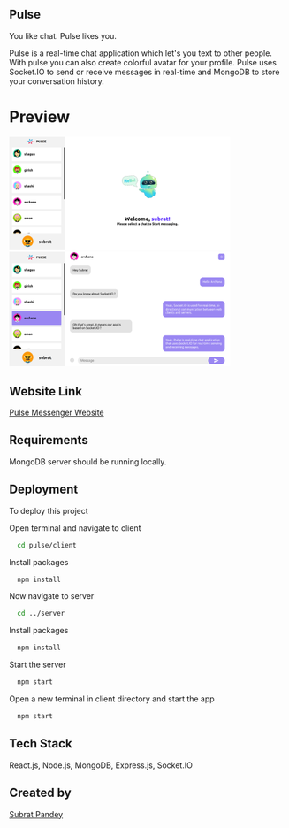 ## Pulse

You like chat. Pulse likes you.

Pulse is a real-time chat application which let's you text to other people. With pulse you can also create colorful avatar for your profile. Pulse uses Socket.IO to send or receive messages in real-time and MongoDB to store your conversation history.

# Preview
<img src="/preview/preview_1.png" width="400"> <img src="/preview/preview_2.png" width="400">

## Website Link
[Pulse Messenger Website](https://pulse-messenger.onrender.com)

## Requirements

MongoDB server should be running locally.

## Deployment

To deploy this project

Open terminal and navigate to client

```bash
  cd pulse/client
```
Install packages

```bash
  npm install
```
Now navigate to server

```bash
  cd ../server
```
Install packages

```bash
  npm install
```

Start the server

```bash
  npm start
```

Open a new terminal in client directory and start the app

```bash
  npm start
```

## Tech Stack

React.js, Node.js, MongoDB, Express.js, Socket.IO

## Created by
[Subrat Pandey](https://github.com/imsubratpandey)
